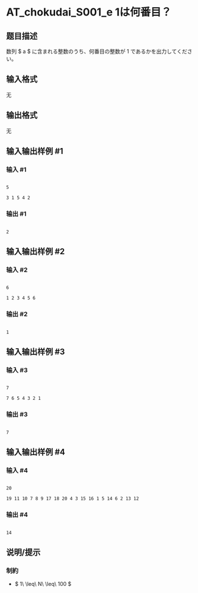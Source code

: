 # AT_chokudai_S001_e 1は何番目？

## 题目描述

[problemUrl]: https://atcoder.jp/contests/chokudai_S001/tasks/chokudai_S001_e

数列 $ a $ に含まれる整数のうち、何番目の整数が 1 であるかを出力してください。

## 输入格式

无

## 输出格式

无

## 输入输出样例 #1

### 输入 #1

```
5
3 1 5 4 2
```

### 输出 #1

```
2
```

## 输入输出样例 #2

### 输入 #2

```
6
1 2 3 4 5 6
```

### 输出 #2

```
1
```

## 输入输出样例 #3

### 输入 #3

```
7
7 6 5 4 3 2 1
```

### 输出 #3

```
7
```

## 输入输出样例 #4

### 输入 #4

```
20
19 11 10 7 8 9 17 18 20 4 3 15 16 1 5 14 6 2 13 12
```

### 输出 #4

```
14
```

## 说明/提示

### 制約

- $ 1\ \leq\ N\ \leq\ 100 $